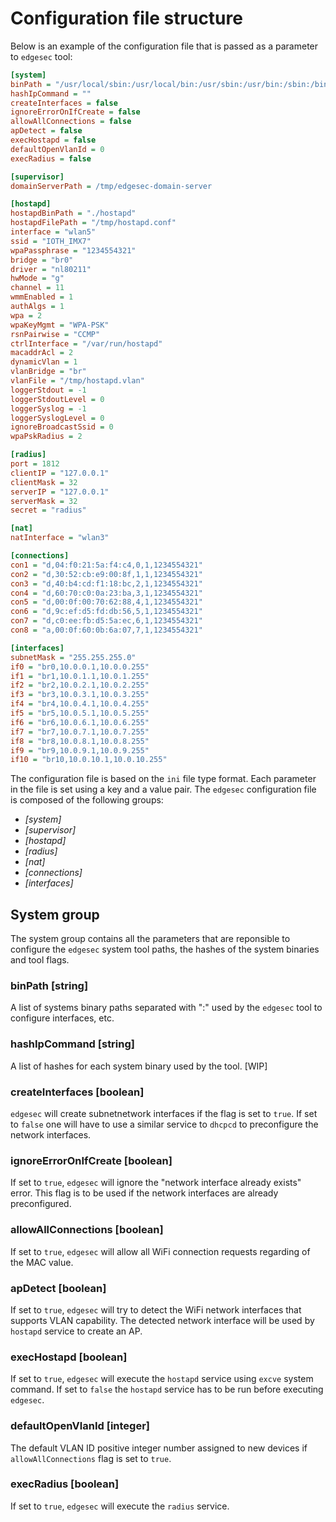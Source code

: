 # Configuration file structure

Below is an example of the configuration file that is passed as a parameter to ```edgesec``` tool:
```ini
[system]
binPath = "/usr/local/sbin:/usr/local/bin:/usr/sbin:/usr/bin:/sbin:/bin:/snap/bin"
hashIpCommand = ""
createInterfaces = false
ignoreErrorOnIfCreate = false
allowAllConnections = false
apDetect = false
execHostapd = false
defaultOpenVlanId = 0
execRadius = false

[supervisor]
domainServerPath = /tmp/edgesec-domain-server

[hostapd]
hostapdBinPath = "./hostapd"
hostapdFilePath = "/tmp/hostapd.conf"
interface = "wlan5"
ssid = "IOTH_IMX7"
wpaPassphrase = "1234554321"
bridge = "br0"
driver = "nl80211"
hwMode = "g"
channel = 11
wmmEnabled = 1
authAlgs = 1
wpa = 2
wpaKeyMgmt = "WPA-PSK"
rsnPairwise = "CCMP"
ctrlInterface = "/var/run/hostapd"
macaddrAcl = 2
dynamicVlan = 1
vlanBridge = "br"
vlanFile = "/tmp/hostapd.vlan"
loggerStdout = -1
loggerStdoutLevel = 0
loggerSyslog = -1
loggerSyslogLevel = 0
ignoreBroadcastSsid = 0
wpaPskRadius = 2

[radius]
port = 1812
clientIP = "127.0.0.1"
clientMask = 32
serverIP = "127.0.0.1"
serverMask = 32
secret = "radius"

[nat]
natInterface = "wlan3"

[connections]
con1 = "d,04:f0:21:5a:f4:c4,0,1,1234554321"
con2 = "d,30:52:cb:e9:00:8f,1,1,1234554321"
con3 = "d,40:b4:cd:f1:18:bc,2,1,1234554321"
con4 = "d,60:70:c0:0a:23:ba,3,1,1234554321"
con5 = "d,00:0f:00:70:62:88,4,1,1234554321"
con6 = "d,9c:ef:d5:fd:db:56,5,1,1234554321"
con7 = "d,c0:ee:fb:d5:5a:ec,6,1,1234554321"
con8 = "a,00:0f:60:0b:6a:07,7,1,1234554321"

[interfaces]
subnetMask = "255.255.255.0"
if0 = "br0,10.0.0.1,10.0.0.255"
if1 = "br1,10.0.1.1,10.0.1.255"
if2 = "br2,10.0.2.1,10.0.2.255"
if3 = "br3,10.0.3.1,10.0.3.255"
if4 = "br4,10.0.4.1,10.0.4.255"
if5 = "br5,10.0.5.1,10.0.5.255"
if6 = "br6,10.0.6.1,10.0.6.255"
if7 = "br7,10.0.7.1,10.0.7.255"
if8 = "br8,10.0.8.1,10.0.8.255"
if9 = "br9,10.0.9.1,10.0.9.255"
if10 = "br10,10.0.10.1,10.0.10.255"
```

The configuration file is based on the ```ini``` file type format. Each parameter in the file is set using a key and a value pair. The ```edgesec``` configuration file is composed of the following groups:
* *[system]*
* *[supervisor]*
* *[hostapd]*
* *[radius]*
* *[nat]*
* *[connections]*
* *[interfaces]*

## System group
The system group contains all the parameters that are reponsible to configure the ```edgesec``` system tool paths, the hashes of the system binaries and tool flags.

### binPath [string]
A list of systems binary paths separated with ":" used by the ```edgesec``` tool to configure interfaces, etc.

### hashIpCommand [string]
A list of hashes for each system binary used by the tool. [WIP]

### createInterfaces [boolean]
```edgesec``` will create subnetnetwork interfaces if the flag is set to ```true```. If set to ```false``` one will have to use a similar service to ```dhcpcd``` to preconfigure the network interfaces.

### ignoreErrorOnIfCreate [boolean]
If set to ```true```, ```edgesec``` will ignore the "network interface already exists" error. This flag is to be used if the network interfaces are already preconfigured.

### allowAllConnections [boolean]
If set to ```true```, ```edgesec``` will allow all WiFi connection requests regarding of the MAC value.

### apDetect [boolean]
If set to ```true```, ```edgesec``` will try to detect the WiFi network interfaces that supports VLAN capability. The detected network interface will be used by ```hostapd``` service to create an AP.

### execHostapd [boolean]
If set to ```true```, ```edgesec``` will execute the ```hostapd``` service using ```excve``` system command. If set to ```false``` the ```hostapd``` service has to be run before executing ```edgesec```.

### defaultOpenVlanId [integer]
The default VLAN ID positive integer number assigned to new devices if ```allowAllConnections``` flag is set to ```true```.

### execRadius [boolean]
If set to ```true```, ```edgesec``` will execute the ```radius``` service.
